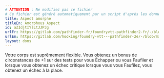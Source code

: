 ```yaml
---
# ATTENTION : Ne modifiez pas ce fichier
# Ce fichier est généré automatiquement par un script d'après les données du module Foundry VTT officiel et de sa traduction
title: Aspect amorphe
titleEn: Amorphous Aspect
id: aZIdjtIYlLtJJP3g
urlFr: https://gitlab.com/pathfinder-fr/foundryvtt-pathfinder2-fr/-/blob/master/data/feats/aZIdjtIYlLtJJP3g.htm
urlEn: https://gitlab.com/hooking/foundry-vtt---pathfinder-2e/-/blob/master/packs/data/feats.db/amorphous-aspect.json
layout: dons
---
```

Votre corps est suprêmement flexible. Vous obtenez un bonus de circonstances de +1 sur des tests pour vous Échapper ou vous Faufiler et lorsque vous obtenez un échec critique lorsque vous vous Faufilez, vous obtenez un échec à la place.
